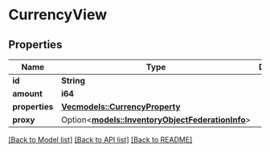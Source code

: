 # CurrencyView

## Properties

Name | Type | Description | Notes
------------ | ------------- | ------------- | -------------
**id** | **String** |  | 
**amount** | **i64** |  | 
**properties** | [**Vec<models::CurrencyProperty>**](CurrencyProperty.md) |  | 
**proxy** | Option<[**models::InventoryObjectFederationInfo**](InventoryObjectFederationInfo.md)> |  | [optional]

[[Back to Model list]](../README.md#documentation-for-models) [[Back to API list]](../README.md#documentation-for-api-endpoints) [[Back to README]](../README.md)


